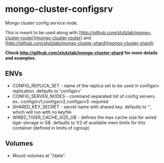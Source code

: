 # mongo-cluster-configsrv

Mongo cluster config service node.

This is meant to be used along with [http://github.com/stutzlab/mongo-cluster-router](mongo-cluster-router) and [http://github.com/stutzlab/mongo-cluster-shard](mongo-cluster-shard).

**Check http://github.com/stutzlab/mongo-cluster-shard for more details and examples.**

## ENVs

* CONFIG_REPLICA_SET - name of the replica set to be used in configsrv replication. defaults to 'configsrv'
* CONFIG_SERVER_NODES - command separated list of config servers. ex.: configsrv1,configsrv2,configsrv3. required
* SHARED_KEY_SECRET - secret name with shared key. defaults to '', which will run with no keyfile
* WIRED_TIGER_CACHE_SIZE_GB - defines the max cache size for wired tiger storage in GB. defaults to 1/2 of available mem limits for this container (defined in limits of cgroup)

## Volumes

* Mount volumes at "/data".
